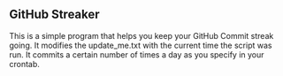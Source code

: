 ## GitHub Streaker

This is a simple program that helps you keep your GitHub Commit streak going.
It modifies the update_me.txt with the current time the script was run.
It commits a certain number of times a day as you specify in your crontab.
